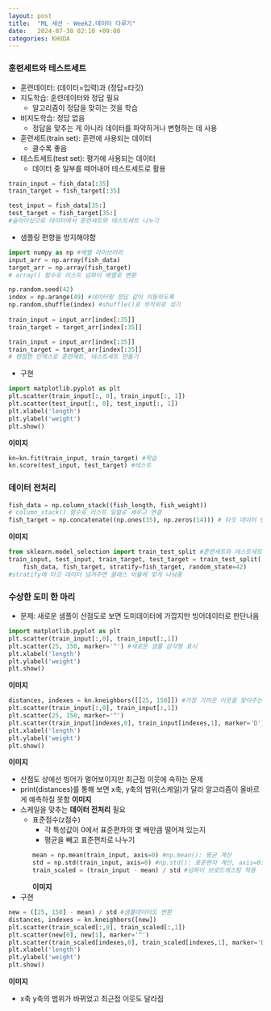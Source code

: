 ```yaml
---
layout: post
title:  "ML 세션 - Week2.데이터 다루기"
date:   2024-07-30 02:10 +09:00
categories: KHUDA
---
```

### 훈련세트와 테스트세트
* 훈련데이터: (데이터=입력)과 (정답=타깃)
* 지도학습: 훈련데이터와 정답 필요
    * 알고리즘이 정답을 맞히는 것을 학습
* 비지도학습: 정답 없음
    * 정답을 맞추는 게 아니라 데이터를 파악하거나 변형하는 데 사용
* 훈련세트(train set): 훈련에 사용되는 데이터
    * 클수록 좋음
* 테스트세트(test set): 평가에 사용되는 데이터
    * 데이터 중 일부를 떼어내어 테스트세트로 활용
```python
train_input = fish_data[:35]
train_target = fish_target[:35]

test_input = fish_data[35:]
test_target = fish_target[35:]
#슬라이싱으로 데이터에서 훈련세트와 테스트세트 나누기
```
* 샘플링 편향을 방지해야함
```python
import numpy as np #배열 라이브러리
input_arr = np.array(fish_data)
target_arr = np.array(fish_target)
# array() 함수로 리스트 넘파이 배열로 변환

np.random.seed(42)
index = np.arange(49) #데이터랑 정답 같이 이동하도록
np.random.shuffle(index) #shuffle()로 무작위로 섞기
    
train_input = input_arr[index[:35]]
train_target = target_arr[index[:35]]

train_input = input_arr[index[:35]]
train_target = target_arr[index[:35]]
# 랜점한 인덱스로 훈련세트, 테스트세트 만들기
```
* 구현
```python
import matplotlib.pyplot as plt
plt.scatter(train_input[:, 0], train_input[:, 1])
plt.scatter(test_input[:, 0], test_input[:, 1])
plt.xlabel('length')
plt.ylabel('weight')
plt.show()
```
**이미지**
```python
kn=kn.fit(train_input, train_target) #학습
kn.score(test_input, test_target) #테스트
```
### 데이터 전처리
```python
fish_data = np.column_stack((fish_length, fish_weight))
# column_stack() 함수로 리스트 일렬로 세우고 연결
fish_target = np.concatenate((np.ones(35), np.zeros(14))) # 타깃 데이터 만들기
```
**이미지**
```python
from sklearn.model_selection import train_test_split #훈련세트와 테스트세트 랜덤하게 섞은 후 비율 따라 나눠주는 기능
train_input, test_input, train_target, test_target = train_test_split(
    fish_data, fish_target, stratify=fish_target, random_state=42)
#stratify에 타깃 데이터 넘겨주면 클래스 비율에 맞게 나눠줌
```
### 수상한 도미 한 마리
* 문제: 새로운 샘플이 산점도로 보면 도미데이터에 가깝지만 빙어데이터로 판단나옴
```python
import matplotlib.pyplot as plt
plt.scatter(train_input[:,0], train_input[:,1])
plt.scatter(25, 150, marker='^') #새로운 샘플 삼각형 표시
plt.xlabel('length')
plt.ylabel('weight')
plt.show()
```
**이미지**
```python
distances, indexes = kn.kneighbors([[25, 150]]) #가장 가까운 이웃을 찾아주는 메서드
plt.scatter(train_input[:,0], train_input[:,1])
plt.scatter(25, 150, marker='^')
plt.scatter(train_input[indexes,0], train_input[indexes,1], marker='D') #산점도 마름모로 그림
plt.xlabel('length')
plt.ylabel('weight')
plt.show()
```
**이미지**
* 산점도 상에선 빙어가 멀어보이지만 최근접 이웃에 속하는 문제
* print(distances)를 통해 보면 x축, y축의 범위(스케일)가 달라 알고리즘이 올바르게 예측하질 못함
**이미지**
* 스케일을 맞추는 **데이터 전처리** 필요
    * 표준점수(z점수)
        * 각 특성값이 0에서 표준편차의 몇 배만큼 떨어져 있는지
        * 평균을 빼고 표준편차로 나누기
        ```python
        mean = np.mean(train_input, axis=0) #np.mean(): 평균 계산
        std = np.std(train_input, axis=0) #np.std(): 표준편차 계산, axis=0: 평균과 표준편차는 각 특성별로 계산해야 하기 때문
        train_scaled = (train_input - mean) / std #넘파이 브로드캐스팅 적용
        ```
        **이미지**
* 구현
```python
new = ([25, 150] - mean) / std #샘플데이터도 변환
distances, indexes = kn.kneighbors([new])
plt.scatter(train_scaled[:,0], train_scaled[:,1])
plt.scatter(new[0], new[1], marker='^')
plt.scatter(train_scaled[indexes,0], train_scaled[indexes,1], marker='D')
plt.xlabel('length')
plt.ylabel('weight')
plt.show()
```
**이미지**
* x축 y축의 범위가 바뀌었고 최근접 이웃도 달라짐